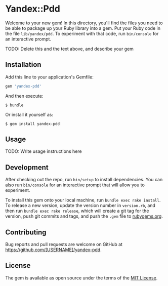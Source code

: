 # Yandex::Pdd

Welcome to your new gem! In this directory, you'll find the files you need to be able to package up your Ruby library into a gem. Put your Ruby code in the file `lib/yandex/pdd`. To experiment with that code, run `bin/console` for an interactive prompt.

TODO: Delete this and the text above, and describe your gem

## Installation

Add this line to your application's Gemfile:

```ruby
gem 'yandex-pdd'
```

And then execute:

    $ bundle

Or install it yourself as:

    $ gem install yandex-pdd

## Usage

TODO: Write usage instructions here

## Development

After checking out the repo, run `bin/setup` to install dependencies. You can also run `bin/console` for an interactive prompt that will allow you to experiment.

To install this gem onto your local machine, run `bundle exec rake install`. To release a new version, update the version number in `version.rb`, and then run `bundle exec rake release`, which will create a git tag for the version, push git commits and tags, and push the `.gem` file to [rubygems.org](https://rubygems.org).

## Contributing

Bug reports and pull requests are welcome on GitHub at https://github.com/[USERNAME]/yandex-pdd.


## License

The gem is available as open source under the terms of the [MIT License](http://opensource.org/licenses/MIT).

